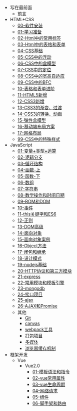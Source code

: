 <!-- _sidebar.md -->
* 写在最前面
  * [前言](README.md) <!--注意这里是相对路径-->
* HTML+CSS
  * [00-软件安装](./md/HTML%2BCSS/00-%E8%BD%AF%E4%BB%B6%E5%AE%89%E8%A3%85.md)
  * [01-学习准备](./md/HTML%2BCSS/01-%E5%AD%A6%E4%B9%A0%E5%87%86%E5%A4%87.md)
  * [02-Html中的常用标签](./md/HTML%2BCSS/02-Html%E4%B8%AD%E7%9A%84%E5%B8%B8%E7%94%A8%E6%A0%87%E7%AD%BE.md)
  * [03-Html中的表格和表单](./md/HTML%2BCSS/03-Html%E4%B8%AD%E7%9A%84%E8%A1%A8%E6%A0%BC%E5%92%8C%E8%A1%A8%E5%8D%95.md)
  * [04-CSS基础](./md/HTML%2BCSS/04-CSS%E5%9F%BA%E7%A1%80.md)
  * [05-CSS中的浮动](./md/HTML%2BCSS/05-CSS%E4%B8%AD%E7%9A%84%E6%B5%AE%E5%8A%A8.md)
  * [06-CSS中的盒模型](./md/HTML%2BCSS/06-CSS%E4%B8%AD%E7%9A%84%E7%9B%92%E6%A8%A1%E5%9E%8B.md)
  * [07-CSS中的定位](./md/HTML%2BCSS/07-CSS%E4%B8%AD%E7%9A%84%E5%AE%9A%E4%BD%8D.md)
  * [08-CSS中的宽高自适应](./md/HTML%2BCSS/08-CSS%E4%B8%AD%E7%9A%84%E5%AE%BD%E9%AB%98%E8%87%AA%E9%80%82%E5%BA%94.md)
  * [09-CSS中的BFC](./md/HTML%2BCSS/09-CSS%E4%B8%AD%E7%9A%84BFC.md)
  * [10-表格和表单进阶](./md/HTML%2BCSS/10-%E8%A1%A8%E6%A0%BC%E5%92%8C%E8%A1%A8%E5%8D%95%E8%BF%9B%E9%98%B6.md)
  * [11-HTML5新增](./md/HTML%2BCSS/11-HTML5%E6%96%B0%E5%A2%9E.md)
  * [12-CSS3新增](./md/HTML%2BCSS/12-CSS3%E6%96%B0%E5%A2%9E.md)
  * [13-CSS3的渐变、过渡](./md/HTML%2BCSS/13-CSS3%E7%9A%84%E6%B8%90%E5%8F%98%E3%80%81%E8%BF%87%E6%B8%A1.md)
  * [14-CSS3的转换、动画](./md/HTML%2BCSS/14-CSS3%E7%9A%84%E8%BD%AC%E6%8D%A2%E3%80%81%E5%8A%A8%E7%94%BB.md)
  * [15-弹性盒模型](./md/HTML%2BCSS/15-%E5%BC%B9%E6%80%A7%E7%9B%92%E6%A8%A1%E5%9E%8B.md)
  * [16-移动端布局方案](./md/HTML%2BCSS/16-%E7%A7%BB%E5%8A%A8%E7%AB%AF%E5%B8%83%E5%B1%80%E6%96%B9%E6%A1%88.md)
  * [17-网格布局](./md/HTML%2BCSS/17-%E7%BD%91%E6%A0%BC%E5%B8%83%E5%B1%80.md)
  * [99-CSS中的特殊样式](./md/HTML%2BCSS/16-%E7%A7%BB%E5%8A%A8%E7%AB%AF%E5%B8%83%E5%B1%80%E6%96%B9%E6%A1%88.md)
* JavaScript
  * [01-变量+类型+运算](./md/JavaScript/01-%E5%8F%98%E9%87%8F%2B%E7%B1%BB%E5%9E%8B%2B%E8%BF%90%E7%AE%97.md)
  * [02-逻辑分支](./md/JavaScript/02-%E9%80%BB%E8%BE%91%E5%88%86%E6%94%AF.md)
  * [03-循环结构](./md/JavaScript/03-%E5%BE%AA%E7%8E%AF%E7%BB%93%E6%9E%84.md)
  * [04-函数-上](./md/JavaScript/04-%E5%87%BD%E6%95%B0-%E4%B8%8A.md)
  * [05-函数-下](./md/JavaScript/05-%E5%87%BD%E6%95%B0-%E4%B8%8B.md)
  * [06-数组](./md/JavaScript/06-%E6%95%B0%E7%BB%84.md)
  * [07-字符串](./md/JavaScript/07-%E5%AD%97%E7%AC%A6%E4%B8%B2.md)
  * [08-数学操作和时间日期](./md/JavaScript/08-%E6%95%B0%E5%AD%A6%E6%93%8D%E4%BD%9C%E5%92%8C%E6%97%B6%E9%97%B4%E6%97%A5%E6%9C%9F.md)
  * [09-BOM和DOM](./md/JavaScript/09-BOM%E5%92%8CDOM.md)
  * [10-事件](./md/JavaScript/10-%E4%BA%8B%E4%BB%B6.md)
  * [11-this关键字和ES6](./md/JavaScript/11-this%E5%85%B3%E9%94%AE%E5%AD%97%E5%92%8CES6.md)
  * [12-正则](./md/JavaScript/12-%E6%AD%A3%E5%88%99.md)
  * [13-DOM高级](./md/JavaScript/13-DOM%E9%AB%98%E7%BA%A7.md)
  * [14-面向对象](./md/JavaScript/14-%E9%9D%A2%E5%90%91%E5%AF%B9%E8%B1%A1.md)
  * [15-面向对象案例](./md/JavaScript/15-%E9%9D%A2%E5%90%91%E5%AF%B9%E8%B1%A1%E6%A1%88%E4%BE%8B.md)
  * [16-Object方法](./md/JavaScript/16-Object%E6%96%B9%E6%B3%95.md)
  * [17-闭包和继承](./md/JavaScript/17-%E9%97%AD%E5%8C%85%E5%92%8C%E7%BB%A7%E6%89%BF.md)
  * [18-设计模式](./md/JavaScript/18-%E8%AE%BE%E8%AE%A1%E6%A8%A1%E5%BC%8F.md)
  * [19-nodejs基础](./md/JavaScript/19-nodejs%E5%9F%BA%E7%A1%80.md)
  * [20-HTTP协议和第三方模块](./md/JavaScript/20-HTTP%E5%8D%8F%E8%AE%AE%E5%92%8C%E7%AC%AC%E4%B8%89%E6%96%B9%E6%A8%A1%E5%9D%97.md)
  * [21-express](./md/JavaScript/21-express.md)
  * [22-常用模块和模板引擎](./md/JavaScript/22-%E5%B8%B8%E7%94%A8%E6%A8%A1%E5%9D%97%E5%92%8C%E6%A8%A1%E6%9D%BF%E5%BC%95%E6%93%8E.md)
  * [23-mongodb](./md/JavaScript/23-mongodb.md)
  * [24-接口项目](./md/JavaScript/24-%E6%8E%A5%E5%8F%A3%E9%A1%B9%E7%9B%AE.md)
  * [25-ajax](./md/JavaScript/25-ajax.md)
  * [26-AJAX和Promise](./md/JavaScript/26-AJAX%E5%92%8CPromise.md)
  * 其他
    * [Git](./md/JavaScript/27-Git.md)
    * [canvas](./md/JavaScript/28-canvas.md)
    * [webpack工具](./md/JavaScript/webpack%E5%B7%A5%E5%85%B7.md)
    * [打包项目](./md/JavaScript/%E6%89%93%E5%8C%85%E9%A1%B9%E7%9B%AE.md)
    * [多媒体](./md/JavaScript/%E5%A4%9A%E5%AA%92%E4%BD%93.md)
    * [浏览器缓存机制](./md/JavaScript/%E6%B5%8F%E8%A7%88%E5%99%A8%E7%BC%93%E5%AD%98%E6%9C%BA%E5%88%B6-%E7%AC%94%E8%AE%B0.md)
* 框架开发
  * Vue
    * Vue2.0
      * [01-模板语法和指令](./md/%E6%A1%86%E6%9E%B6%E5%BC%80%E5%8F%91/01-%E6%A8%A1%E6%9D%BF%E8%AF%AD%E6%B3%95%E5%92%8C%E6%8C%87%E4%BB%A4.md)
      * [02-vue常用属性](./md/%E6%A1%86%E6%9E%B6%E5%BC%80%E5%8F%91/02-vue%E5%B8%B8%E7%94%A8%E5%B1%9E%E6%80%A7.md)
      * [03-vue生命周期](./md/%E6%A1%86%E6%9E%B6%E5%BC%80%E5%8F%91/03-vue%E7%94%9F%E5%91%BD%E5%91%A8%E6%9C%9F.md)
      * [04-网络请求](./md/%E6%A1%86%E6%9E%B6%E5%BC%80%E5%8F%91/04-%E7%BD%91%E7%BB%9C%E8%AF%B7%E6%B1%82.md)
      * [05-组件](./md/%E6%A1%86%E6%9E%B6%E5%BC%80%E5%8F%91/05-%E7%BB%84%E4%BB%B6.md)
      * [06-脚手架和路由](./md/%E6%A1%86%E6%9E%B6%E5%BC%80%E5%8F%91/06-%E8%84%9A%E6%89%8B%E6%9E%B6%E5%92%8C%E8%B7%AF%E7%94%B1.md)
